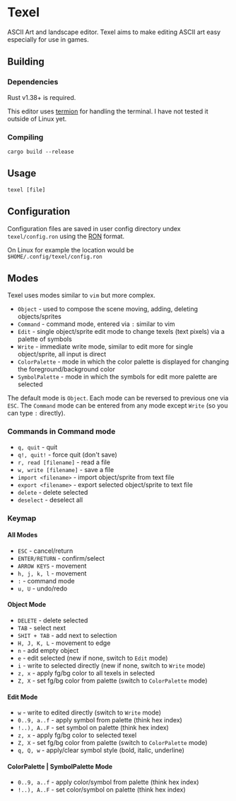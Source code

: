 # Texel

ASCII Art and landscape editor. Texel aims to make editing ASCII art easy especially
for use in games.

## Building

### Dependencies

Rust v1.38+ is required.

This editor uses [termion](https://gitlab.redox-os.org/redox-os/termion) for handling the terminal. I have not tested it outside of Linux yet.

### Compiling

`cargo build --release`

## Usage

`texel [file]`

## Configuration

Configuration files are saved in user config directory undex `texel/config.ron` using the [RON](https://github.com/ron-rs/ron) format.

On Linux for example the location would be `$HOME/.config/texel/config.ron`

## Modes

Texel uses modes similar to `vim` but more complex.

* `Object` - used to compose the scene moving, adding, deleting objects/sprites
* `Command` - command mode, entered via `:` similar to vim
* `Edit` - single object/sprite edit mode to change texels (text pixels) via a palette of symbols
* `Write` - immediate write mode, similar to edit more for single object/sprite, all input is direct
* `ColorPalette` - mode in which the color palette is displayed for changing the foreground/background color
* `SymbolPalette` - mode in which the symbols for edit more palette are selected

The default mode is `Object`. Each mode can be reversed to previous one via `ESC`.
The `Command` mode can be entered from any mode except `Write` (so you can type `:` directly).

### Commands in Command mode
* `q, quit`               - quit
* `q!, quit!`             - force quit (don't save)
* `r, read [filename]`    - read a file
* `w, write [filename]`   - save a file
* `import <filename>`     - import object/sprite from text file
* `export <filename>`     - export selected object/sprite to text file
* `delete`                - delete selected
* `deselect`              - deselect all

### Keymap

#### All Modes
* `ESC`          - cancel/return
* `ENTER/RETURN` - confirm/select
* `ARROW KEYS`   - movement
* `h, j, k, l`   - movement
* `:`            - command mode
* `u, U`         - undo/redo

#### Object Mode
* `DELETE`       - delete selected
* `TAB`          - select next
* `SHIT + TAB`   - add next to selection
* `H, J, K, L`   - movement to edge
* `n`            - add empty object
* `e`            - edit selected (new if none, switch to `Edit` mode)
* `i`            - write to selected directly (new if none, switch to `Write` mode)
* `z, x`         - apply fg/bg color to all texels in selected
* `Z, X`         - set fg/bg color from palette (switch to `ColorPalette` mode)

#### Edit Mode

* `w`            - write to edited directly (switch to `Write` mode)
* `0..9, a..f`   - apply symbol from palette (think hex index)
* `!..), A..F`   - set symbol on palette (think hex index)
* `z, x`         - apply fg/bg color to selected texel
* `Z, X`         - set fg/bg color from palette (switch to `ColorPalette` mode)
* `q, Q, w`      - apply/clear symbol style (bold, italic, underline)

#### ColorPalette | SymbolPalette Mode

* `0..9, a..f`   - apply color/symbol from palette (think hex index)
* `!..), A..F`   - set color/symbol on palette (think hex index)
